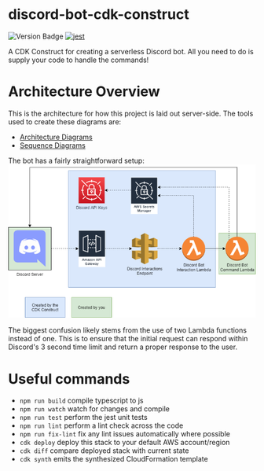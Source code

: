 # discord-bot-cdk-construct

![Version Badge](https://img.shields.io/github/package-json/v/GEMISIS/discord-bot-cdk-construct?color=blue&logo=Discord) [![jest](https://jestjs.io/img/jest-badge.svg)](https://github.com/facebook/jest)

A CDK Construct for creating a serverless Discord bot. All you need to do is supply your code to handle the commands!

# Architecture Overview
This is the architecture for how this project is laid out server-side. The tools used to create these diagrams are:
- [Architecture Diagrams](https://app.diagrams.net)
- [Sequence Diagrams](https://sequencediagram.org)


The bot has a fairly straightforward setup:
![The architecture diagram for the project.](diagrams/architecture.png?raw=true)

The biggest confusion likely stems from the use of two Lambda functions instead of one. This is to ensure that the initial request can respond within Discord's 3 second time limit and return a proper response to the user.

# Useful commands

 * `npm run build`   compile typescript to js
 * `npm run watch`   watch for changes and compile
 * `npm run test`    perform the jest unit tests
 * `npm run lint`       perform a lint check across the code
 * `npm run fix-lint`   fix any lint issues automatically where possible
 * `cdk deploy`      deploy this stack to your default AWS account/region
 * `cdk diff`        compare deployed stack with current state
 * `cdk synth`       emits the synthesized CloudFormation template
